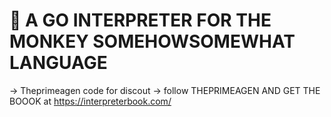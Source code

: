 # 🐒 A GO INTERPRETER FOR THE MONKEY  SOMEHOWSOMEWHAT LANGUAGE 
 -> Theprimeagen code for discout -> follow THEPRIMEAGEN AND GET THE BOOOK at https://interpreterbook.com/
